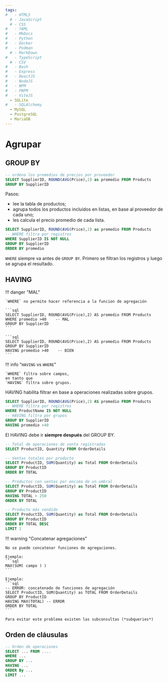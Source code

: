 ```yaml
---
tags:
#   - HTML5
  # - JavaScript
  # - CSS
#   - YAML
#   - MkDocs
#   - Python
#   - Docker
#   - Podman
  # - MarkDown
#   - TypeScript
  # - CSV
#   - Bash
#   - Express
#   - ReactJS
#   - NodeJS
#   - NPM
#   - PNPM
#   - ViteJS
  - SQLite
#   - SQLAlchemy
  - MySQL
  - PostgreSQL
  - MariaDB
---
```


# Agrupar


## GROUP BY 

```sql
-- ordena los promedios de precios por proveedor
SELECT SupplierID, ROUND(AVG(Price),2) as promedio FROM Products 
GROUP BY SupplierID
```

Pasos:

- lee la tabla de productos;
- agrupa todos los productos incluidos en listas, en base al proveedor de cada uno;
- les calcula el precio promedio de cada lista.






```sql
SELECT SupplierID, ROUND(AVG(Price),2) as promedio FROM Products 
-- WHERE filtra por registros
WHERE SupplierID IS NOT NULL
GROUP BY SupplierID
ORDER BY promedio
```

`WHERE` siempre va antes de `GROUP BY`.
Primero se filtran los registros 
y luego se agrupa el resultado.


## HAVING

<!-- HAVING habilita filtrar en base a grupos.  -->


!!! danger "MAL"

    `WHERE` no permite hacer referencia a la funcion de agregación

    ```sql
    SELECT SupplierID, ROUND(AVG(Price),2) AS promedio FROM Products 
    WHERE promedio >40    -- MAL
    GROUP BY SupplierID
    ```

    ```sql
    SELECT SupplierID, ROUND(AVG(Price),2) AS promedio FROM Products 
    GROUP BY SupplierID
    HAVING promedio >40    -- BIEN
    ```


!!! info "`HAVING` vs `WHERE`"

    `WHERE` filtra sobre campos,
    en tanto que 
    `HAVING` filtra sobre grupos.


HAVING habilita filtrar en base a operaciones realizadas sobre grupos. 

```sql
SELECT SupplierID, ROUND(AVG(Price),2) AS promedio FROM Products 
-- WHERE filtra por registros
WHERE ProductName IS NOT NULL
-- HAVING filtra por grupos
GROUP BY SupplierID
HAVING promedio >40
```

El HAVING debe ir **siempre después** del GROUP BY.

```sql
-- Total de operaciones de venta registradas
SELECT ProductID, Quantity FROM OrderDetails
```
```sql
-- Ventas totales por producto
SELECT ProductID, SUM(Quantity) as Total FROM OrderDetails
GROUP BY ProductID
ORDER BY TOTAL
```

```sql
-- Productos con ventas por encima de un umbral
SELECT ProductID, SUM(Quantity) as Total FROM OrderDetails
GROUP BY ProductID
HAVING TOTAL > 250
ORDER BY TOTAL
```

```sql
-- Producto más vendido
SELECT ProductID, SUM(Quantity) as Total FROM OrderDetails
GROUP BY ProductID
ORDER BY TOTAL DESC
LIMIT 1
```

!!! warning "Concatenar agregaciones"

    No se puede concatenar funciones de agregaciones.
    
    Ejemplo: 
    ```sql
    MAX(SUM( campo ) )
    ```

    Ejemplo:
    ```sql
    -- ERROR: concatenado de funciones de agregación
    SELECT ProductID, SUM(Quantity) as TOTAL FROM OrderDetails
    GROUP BY ProductID
    HAVING MAX(TOTAL) -- ERROR
    ORDER BY TOTAL
    ```

    Para evitar este problema existen las subconsultas (*subqueries*)



## Orden de cláusulas

```sql
-- Orden de operaciones
SELECT ... FROM ....
WHERE ...
GROUP BY ...
HAVING ...
ORDER By ...
LIMIT ...
```